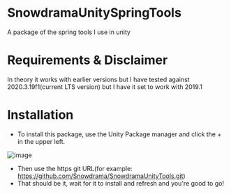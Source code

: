 # SnowdramaUnitySpringTools
A package of the spring tools I use in unity

# Requirements & Disclaimer
In theory it works with earlier versions but I have tested against 2020.3.19f1(current LTS version) but I have it set to work with 2019.1

# Installation
* To install this package, use the Unity Package manager and click the + in the upper left.

![image](https://user-images.githubusercontent.com/1271916/139389113-88e7b032-0f93-42b2-ad80-10700baca435.png)
* Then use the https git URL(for example: https://github.com/Snowdrama/SnowdramaUnityTools.git)
* That should be it, wait for it to install and refresh and you're good to go!